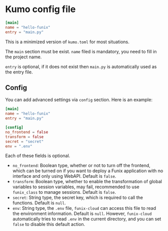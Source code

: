 # Kumo config file

```toml
[main]
name = "hello-funix"
entry = "main.py"
```

This is a minimized version of `kumo.toml` for most situations.

The `main` section must be exist. `name` filed is mandatory, you need to fill in the project name.

`entry` is optional, if it does not exist then `main.py` is automatically used as the entry file.

## Config

You can add advanced settings via `config` section. Here is an example:

```toml
[main]
name = "hello-funix"
entry = "main.py"

[config]
no_frontend = false
transform = false
secret = "secret"
env = ".env"
```

Each of these fields is optional.

- `no_frontend`: Boolean type, whether or not to turn off the frontend, which can be turned on if you want to deploy a Funix application with no interface and only using WebAPI. Default is `false`.
- `transform`: Boolean type, whether to enable the transformation of global variables to session variables, may fail, recommended to use `funix_class` to manage sessions. Default is `false`.
- `secret`: String type, the secret key, which is required to call the functions. Default is `null`.
- `env`: String type, the `.env` file, `funix-cloud` can access this file to read the environment information. Default is `null`. However, `funix-cloud` automatically tries to read `.env` in the current directory, and you can set `false` to disable this default action.
